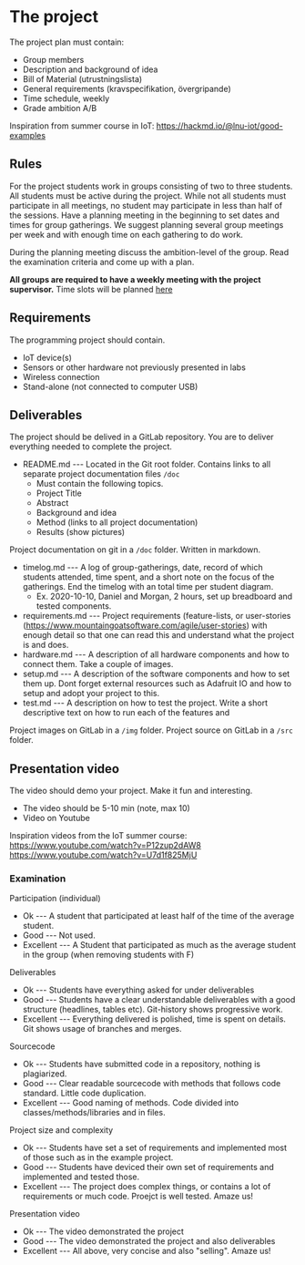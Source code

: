 # The project


The project plan must contain:

- Group members
- Description and background of idea
- Bill of Material (utrustningslista)
- General requirements (kravspecifikation, övergripande)
- Time schedule, weekly
- Grade ambition A/B

Inspiration from summer course in IoT:
https://hackmd.io/@lnu-iot/good-examples


## Rules

For the project students work in groups consisting of two to three students. All students must be active during the project. While not all students must participate in all meetings, no student may participate in less than half of the sessions. Have a planning meeting in the beginning to set dates and times for group gatherings. We suggest planning several group meetings per week and with enough time on each gathering to do work. 

During the planning meeting discuss the ambition-level of the group. Read the examination criteria and come up with a plan. 

**All groups are required to have a weekly meeting with the project supervisor.** Time slots will be planned [here](https://docs.google.com/spreadsheets/d/1Qu5aW9imXaxWTpthV_sjVzB7169cBDxHYlATHi5hwbw)

## Requirements

The programming project should contain.
 * IoT device(s)
 * Sensors or other hardware not previously presented in labs
 * Wireless connection
 * Stand-alone (not connected to computer USB)
 
 ## Deliverables

The project should be delived in a GitLab repository. You are to deliver everything needed to complete the project.
 
 * README.md --- Located in the Git root folder. Contains links to all separate project documentation files `/doc`
    -  Must contain the following topics.
      * Project Title
      * Abstract
      * Background and idea
      * Method (links to all project documentation)
      * Results (show pictures)

Project documentation on git in a `/doc` folder. Written in markdown.
  * timelog.md --- A log of group-gatherings, date, record of which students attended, time spent, and a short note on the focus of the gatherings. End the timelog with an total time per student diagram. 
    * Ex. 2020-10-10, Daniel and Morgan, 2 hours, set up breadboard and tested components.
  * requirements.md --- Project requirements (feature-lists, or user-stories (https://www.mountaingoatsoftware.com/agile/user-stories) with enough detail so that one can read this and understand what the project is and does.
  * hardware.md --- A description of all hardware components and how to connect them. Take a couple of images.
  * setup.md --- A description of the software components and how to set them up. Dont forget external resources such as Adafruit IO and how to setup and adopt your project to this. 
  * test.md --- A description on how to test the project. Write a short descriptive text on how to run each of the features and
  
Project images on GitLab in a `/img` folder.
Project source on GitLab in a `/src` folder.

## Presentation video

The video should demo your project. Make it fun and interesting.

- The video should be 5-10 min (note, max 10)
- Video on Youtube

Inspiration videos from the IoT summer course:
https://www.youtube.com/watch?v=P12zup2dAW8
https://www.youtube.com/watch?v=U7d1f825MjU

 
### Examination

Participation (individual)
 * Ok --- A student that participated at least half of the time of the average student.
 * Good --- Not used.
 * Excellent --- A Student that participated as much as the average student in the group (when removing students with F)

Deliverables
 * Ok --- Students have everything asked for under deliverables
 * Good --- Students have a clear understandable deliverables with a good structure (headlines, tables etc). Git-history shows progressive work.
 * Excellent --- Everything delivered is polished, time is spent on details. Git shows usage of branches and merges. 
 
Sourcecode
 * Ok --- Students have submitted code in a repository, nothing is plagiarized.
 * Good --- Clear readable sourcecode with methods that follows code standard. Little code duplication. 
 * Excellent --- Good naming of methods. Code divided into classes/methods/libraries and in files. 
 
Project size and complexity
 * Ok --- Students have set a set of requirements and implemented most of those such as in the example project.
 * Good --- Students have deviced their own set of requirements and implemented and tested those.
 * Excellent --- The project does complex things, or contains a lot of requirements or much code. Proejct is well tested. Amaze us!
 
Presentation video
 * Ok --- The video demonstrated the project
 * Good --- The video demonstrated the project and also deliverables
 * Excellent --- All above, very concise and also "selling". Amaze us!

